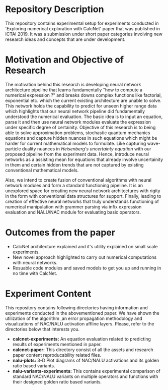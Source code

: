 # Repository Description

This repository contains experimental setup for experiments conducted in 'Exploring numerical cxploration with CalcNet' paper
that was published in ICTAI 2019. It was a submission under short paper categories involving new research ideas and concepts
that are under development.  
 
# Motivation and Objective of Research
 
The motivation behind this research is developing neural network architecture pipeline that learns fundamentally
"how to compute a numerical expression ?" and breaks downs complex functions like factorial, exponential etc. which the 
current existing architecture are unable to solve.
This network holds the capability to predict for unseen higher range data which highlights that our neural network pipeline
did fundamentally understood the numerical evaluation.
The basic idea is to input an equation, parse it and then use neural network modules evaluate
the expression under specific degree of certainity. Objective of this research is to being able to solve
approximation problems, stochastic quantum mechanics equations and capture hidden nuances in such equations which might be
harder for current mathematical models to formulate.
Like capturing wave-particle duality nuances in _Heisenberg's uncertainty equation_ with our proposed pipeline from the experiment data.
Hence, introduce neural networks as a assisting mean for equations that already involve uncertainity in them and certain hidden trends that are not captured by existing conventional mathematical models.  

Also, we intend to create fusion of conventional algorithms with neural network modules and form a standard functioning pipeline.
It is an unexplored space for creating new neural network architectures with rigity in the form with conventional data structures for support.
Finally, leading to creation of effective neural networks that truly understands functioning of numerical manipulation with
grammer parsing via infix expression evaluation and NALU/NAC module for evaluating basic operators.

# Outcomes from the paper

* CalcNet architecture explained and it's utility explained on small scale experiments.
* New novel approach highlighted to carry out numerical computations with neural networks.
* Resuable code modules and saved models to get you up and running in no time with CalcNet.

# Experiment Content

This repository contains following directories having information and experiments conducted in the abovementioned paper.
We have shown the utilization of the algorithm ,an error propagation methodology and visualizations of NAC/NALU activation
affline layers. Please, refer to the directories below that interests you.

* __calcnet-experiments:__ An equation evaluation related to predicting results of experiments mentioned in paper.
* __calcnet-paper:__ This directory consist of all the assets and research paper content reproducability related files.
* __nalu-plots:__ 3-D Plot diagrams of NAC/NALU activations and its golden ratio based variants.
* __nalu-variants-experiments:__ This contains experimental comparison of standard NAC/NALU variants on multiple operators and functions with their designed golden ratio based variants.

